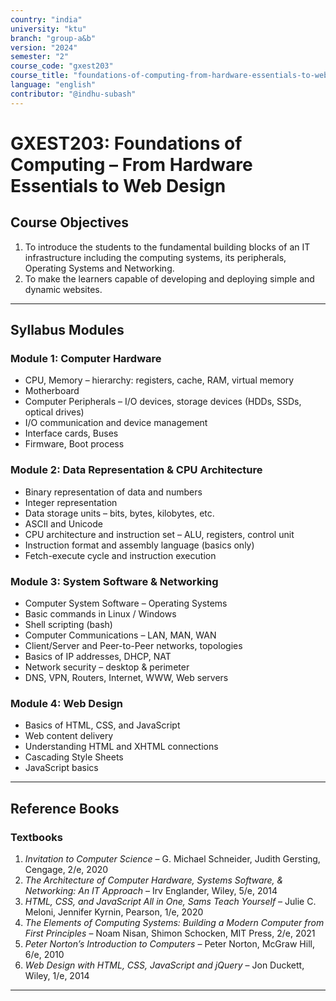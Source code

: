 ```yaml
---
country: "india"
university: "ktu"
branch: "group-a&b"
version: "2024"
semester: "2"
course_code: "gxest203"
course_title: "foundations-of-computing-from-hardware-essentials-to-web-design"
language: "english"
contributor: "@indhu-subash"
---
```


# GXEST203: Foundations of Computing – From Hardware Essentials to Web Design  

## Course Objectives  

1. To introduce the students to the fundamental building blocks of an IT infrastructure including the computing systems, its peripherals, Operating Systems and Networking.  
2. To make the learners capable of developing and deploying simple and dynamic websites.  

---

## Syllabus Modules  

### Module 1: Computer Hardware  
- CPU, Memory – hierarchy: registers, cache, RAM, virtual memory  
- Motherboard  
- Computer Peripherals – I/O devices, storage devices (HDDs, SSDs, optical drives)  
- I/O communication and device management  
- Interface cards, Buses  
- Firmware, Boot process  

### Module 2: Data Representation & CPU Architecture  
- Binary representation of data and numbers  
- Integer representation  
- Data storage units – bits, bytes, kilobytes, etc.  
- ASCII and Unicode  
- CPU architecture and instruction set – ALU, registers, control unit  
- Instruction format and assembly language (basics only)  
- Fetch-execute cycle and instruction execution  

### Module 3: System Software & Networking  
- Computer System Software – Operating Systems  
- Basic commands in Linux / Windows  
- Shell scripting (bash)  
- Computer Communications – LAN, MAN, WAN  
- Client/Server and Peer-to-Peer networks, topologies  
- Basics of IP addresses, DHCP, NAT  
- Network security – desktop & perimeter  
- DNS, VPN, Routers, Internet, WWW, Web servers  

### Module 4: Web Design  
- Basics of HTML, CSS, and JavaScript  
- Web content delivery  
- Understanding HTML and XHTML connections  
- Cascading Style Sheets  
- JavaScript basics  

---

## Reference Books  

### Textbooks  
1. *Invitation to Computer Science* – G. Michael Schneider, Judith Gersting, Cengage, 2/e, 2020  
2. *The Architecture of Computer Hardware, Systems Software, & Networking: An IT Approach* – Irv Englander, Wiley, 5/e, 2014  
3. *HTML, CSS, and JavaScript All in One, Sams Teach Yourself* – Julie C. Meloni, Jennifer Kyrnin, Pearson, 1/e, 2020  
4. *The Elements of Computing Systems: Building a Modern Computer from First Principles* – Noam Nisan, Shimon Schocken, MIT Press, 2/e, 2021  
5. *Peter Norton’s Introduction to Computers* – Peter Norton, McGraw Hill, 6/e, 2010  
6. *Web Design with HTML, CSS, JavaScript and jQuery* – Jon Duckett, Wiley, 1/e, 2014  

---
